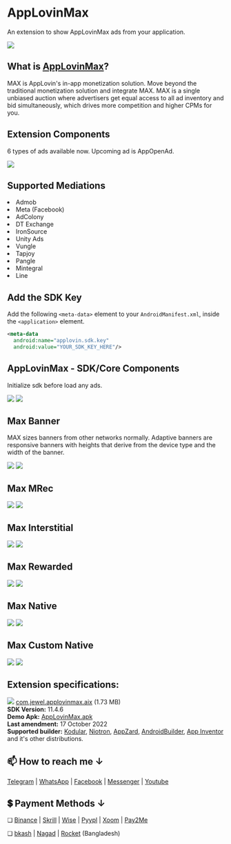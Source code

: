 # AppLovinMax
An extension to show AppLovinMax ads from your application.

<img src="https://github.com/jewelshkjony/AppLovinMax/raw/main/images/cover.png"/>

## What is <a href="https://www.applovin.com/max/">AppLovinMax</a>?
MAX is AppLovin's in-app monetization solution. Move beyond the traditional monetization solution and integrate MAX. MAX is a single unbiased auction where advertisers get equal access to all ad inventory and bid simultaneously, which drives more competition and higher CPMs for you.

## Extension Components
6 types of ads available now. Upcoming ad is AppOpenAd.

<img src="https://github.com/jewelshkjony/AppLovinMax/raw/main/images/components.png"/>

## Supported Mediations
<li> Admob
<li> Meta (Facebook)
<li> AdColony
<li> DT Exchange
<li> IronSource
<li> Unity Ads
<li> Vungle
<li> Tapjoy
<li> Pangle
<li> Mintegral
<li> Line

## Add the SDK Key
Add the following `<meta-data>` element to your `AndroidManifest.xml`, inside the `<application>` element.

````xml
<meta-data 
  android:name="applovin.sdk.key"
  android:value="YOUR_SDK_KEY_HERE"/>
````

## AppLovinMax - SDK/Core Components
Initialize sdk before load any ads.

<img src="https://github.com/jewelshkjony/AppLovinMax/raw/main/images/max-designer.png"/>

<img src="https://github.com/jewelshkjony/AppLovinMax/raw/main/images/sdk-blocks.png"/>

## Max Banner
MAX sizes banners from other networks normally. Adaptive banners are responsive banners with heights that derive from the device type and the width of the banner.

<img src="https://github.com/jewelshkjony/AppLovinMax/raw/main/images/banner-designer.png"/>

<img src="https://github.com/jewelshkjony/AppLovinMax/raw/main/images/banner-blocks.png"/>

## Max MRec

<img src="https://github.com/jewelshkjony/AppLovinMax/raw/main/images/mrec-designer.png"/>

<img src="https://github.com/jewelshkjony/AppLovinMax/raw/main/images/mrec-blocks.png"/>

## Max Interstitial

<img src="https://github.com/jewelshkjony/AppLovinMax/raw/main/images/interstitial-designer.png"/>

<img src="https://github.com/jewelshkjony/AppLovinMax/raw/main/images/interstitial-blocks.png"/>

## Max Rewarded

<img src="https://github.com/jewelshkjony/AppLovinMax/raw/main/images/rewarded-designer.png"/>

<img src="https://github.com/jewelshkjony/AppLovinMax/raw/main/images/rewarded-blocks.png"/>

## Max Native

<img src="https://github.com/jewelshkjony/AppLovinMax/raw/main/images/native-designer.png"/>

<img src="https://github.com/jewelshkjony/AppLovinMax/raw/main/images/native-blocks.png"/>

## Max Custom Native

<img src="https://github.com/jewelshkjony/AppLovinMax/raw/main/images/custom-native-designer.png"/>

<img src="https://github.com/jewelshkjony/AppLovinMax/raw/main/images/custom-native.png"/>

## Extension specifications:
<img src="https://github.com/jewelshkjony/FacebookAds/raw/main/images/download.png"/> <a href="https://t.me/jewelshkjony/">com.jewel.applovinmax.aix</a> (1.73 MB) \
<b>SDK Version:</b> 11.4.6\
<b>Demo Apk:</b> <a href="https://github.com/jewelshkjony/AppLovinMax/releases/download/AppLovinMax-11.5.2/AppLovinMax.apk">AppLovinMax.apk</a> \
<b>Last amendment:</b> 17 October 2022\
<b>Supported builder:</b> <a href="https://www.kodular.io/">Kodular</a>, <a href="https://niotron.com/">Niotron</a>, <a href="https://appzard.com/">AppZard</a>, <a href="https://androidbuilder.in/">AndroidBuilder</a>, <a href="http://ai2.appinventor.mit.edu/">App Inventor</a> and it's other distributions.

## 📫 How to reach me ↓

<a href="https://t.me/jewelshkjony" target="_blank">Telegram</a> | <a href="https://wa.me/8801775668913" target="_blank">WhatsApp</a> | <a href="https://fb.com/jewelshkjony" target="_blank">Facebook</a> | <a href="https://m.me/jewelshkjony" target="_blank">Messenger</a> | <a href="https://m.youtube.com/c/JewelShikderJony?sub_confirmation=1" target="_blank">Youtube</a>

## 💲 Payment Methods ↓

❏ <a href="https://www.binance.me/en/activity/referral-entry/CPA?fromActivityPage=true&ref=CPA_0068YL77KV" target="_blank">Binance</a> | <a href="https://www.skrill.com/en/">Skrill</a> | <a href="https://wise.com/?sourceCurrency=USD&targetCurrency=BDT&sourceAmount=20" target="_blank">Wise</a> | <a href="https://play.google.com/store/apps/details?id=com.pyypl">Pyypl</a> | <a href="https://www.xoom.com/bangladesh/send-money" target="_blank">Xoom</a> | <a href="https://play.google.com/store/apps/details?id=com.jewelshkjony.pay2me">Pay2Me</a>

❏ <a href="https://bka.sh/next?c=signup&uuid=C1CC9JVT1" target="_blank">bkash</a> | <a href="https://play.google.com/store/apps/details?id=com.konasl.nagad">Nagad</a> | <a href="https://play.google.com/store/apps/details?id=com.dbbl.mbs.apps.main">Rocket</a> (Bangladesh)
